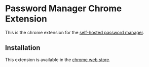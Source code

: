 # Password Manager Chrome Extension

This is the chrome extension for the [self-hosted password manager](https://github.com/BenjaminHae/modern-password-manager).

## Installation

This extension is available in the [chrome web store](https://chrome.google.com/webstore/detail/modern-password-manager/nicghopbfhgnjbbkdhkhaiekhpdjdfge).  
